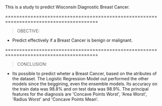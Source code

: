 This is a study to predict Wisconsin Diagnostic Breast Cancer. 

=======================================================================================
> OBECTIVE:

- Predict effectively if a Breast Cancer is benign or malignant.

=======================================================================================
> CONCLUSION:

- Its possible to predict wheter a Breast Cancer, based on the atributes of the dataset. The Logistic Regression Model out performed the other models since the beggining, even the ensemble models. Its accuracy on the train data was 98.8% and on test data was 98.9%. The principal features for the diagnosis are 'Concave Points Worst', 'Area Worst', 'Radius Worst' and 'Concave Points Mean'.